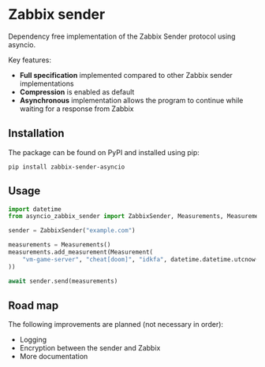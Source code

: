 # Zabbix sender
Dependency free implementation of the Zabbix Sender protocol using asyncio.

Key features:
- **Full specification** implemented compared to other Zabbix sender implementations
- **Compression** is enabled as default
- **Asynchronous** implementation allows the program to continue while waiting for a response from Zabbix

## Installation
The package can be found on PyPI and installed using pip:
```commandline
pip install zabbix-sender-asyncio
```

## Usage

```python
import datetime
from asyncio_zabbix_sender import ZabbixSender, Measurements, Measurement

sender = ZabbixSender("example.com")

measurements = Measurements()
measurements.add_measurement(Measurement(
    "vm-game-server", "cheat[doom]", "idkfa", datetime.datetime.utcnow()
))

await sender.send(measurements)
```


## Road map
The following improvements are planned (not necessary in order):

- Logging
- Encryption between the sender and Zabbix
- More documentation
